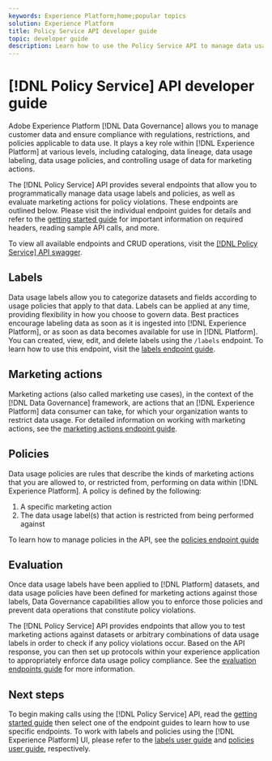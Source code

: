 ```yaml
---
keywords: Experience Platform;home;popular topics
solution: Experience Platform
title: Policy Service API developer guide
topic: developer guide
description: Learn how to use the Policy Service API to manage data usage labels and policies in Experience Platform.
---
```


# [!DNL Policy Service] API developer guide

Adobe Experience Platform [!DNL Data Governance] allows you to manage customer data and ensure compliance with regulations, restrictions, and policies applicable to data use. It plays a key role within [!DNL Experience Platform] at various levels, including cataloging, data lineage, data usage labeling, data usage policies, and controlling usage of data for marketing actions.

The [!DNL Policy Service] API provides several endpoints that allow you to programmatically manage data usage labels and policies, as well as evaluate marketing actions for policy violations. These endpoints are outlined below. Please visit the individual endpoint guides for details and refer to the [getting started guide](./getting-started.md) for important information on required headers, reading sample API calls, and more.

To view all available endpoints and CRUD operations, visit the [[!DNL Policy Service] API swagger](https://www.adobe.io/apis/experienceplatform/home/api-reference.html#!acpdr/swagger-specs/dule-policy-service.yaml).

## Labels

Data usage labels allow you to categorize datasets and fields according to usage policies that apply to that data. Labels can be applied at any time, providing flexibility in how you choose to govern data. Best practices encourage labeling data as soon as it is ingested into [!DNL Experience Platform], or as soon as data becomes available for use in [!DNL Platform]. You can created, view, edit, and delete labels using the `/labels` endpoint. To learn how to use this endpoint, visit the [labels endpoint guide](./labels.md).

## Marketing actions

Marketing actions (also called marketing use cases), in the context of the [!DNL Data Governance] framework, are actions that an [!DNL Experience Platform] data consumer can take, for which your organization wants to restrict data usage. For detailed information on working with marketing actions, see the [marketing actions endpoint guide](./marketing-actions.md).

## Policies

Data usage policies are rules that describe the kinds of marketing actions that you are allowed to, or restricted from, performing on data within [!DNL Experience Platform]. A policy is defined by the following:

1. A specific marketing action
1. The data usage label(s) that action is restricted from being performed against

To learn how to manage policies in the API, see the [policies endpoint guide](./policies.md)

## Evaluation

Once data usage labels have been applied to [!DNL Platform] datasets, and data usage policies have been defined for marketing actions against those labels, Data Governance capabilities allow you to enforce those policies and prevent data operations that constitute policy violations.

The [!DNL Policy Service] API provides endpoints that allow you to test marketing actions against datasets or arbitrary combinations of data usage labels in order to check if any policy violations occur. Based on the API response, you can then set up protocols within your experience application to appropriately enforce data usage policy compliance. See the [evaluation endpoints guide](./evaluation.md) for more information.

## Next steps

To begin making calls using the [!DNL Policy Service] API, read the [getting started guide](./getting-started.md) then select one of the endpoint guides to learn how to use specific endpoints. To work with labels and policies using the [!DNL Experience Platform] UI, please refer to the [labels user guide](../labels/user-guide.md) and [policies user guide](../policies/user-guide.md), respectively.